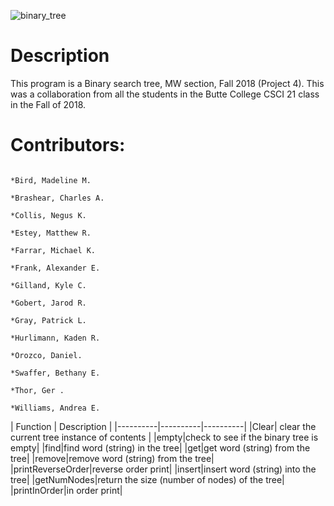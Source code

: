 ![binary_tree](https://user-images.githubusercontent.com/35749270/49766263-9b3d3900-fc89-11e8-875a-235ed7454a12.png)

# Description
This program is a Binary search tree, MW section, Fall 2018 (Project 4). This was a collaboration from all the students in the Butte College CSCI 21 class in the Fall of 2018.

# Contributors:
```*Billheimer, Kyle M. 

*Bird, Madeline M.  

*Brashear, Charles A.  

*Collis, Negus K.  

*Estey, Matthew R.  

*Farrar, Michael K.  

*Frank, Alexander E.  

*Gilland, Kyle C.  

*Gobert, Jarod R.  

*Gray, Patrick L.  

*Hurlimann, Kaden R.  

*Orozco, Daniel.  

*Swaffer, Bethany E.  

*Thor, Ger . 

*Williams, Andrea E.
 ```
 
 
 
 | Function | Description |
|----------|----------|----------|
|Clear| clear the current tree instance of contents | 
|empty|check to see if the binary tree is empty| 
|find|find word (string) in the tree| 
|get|get word (string) from the tree| 
|remove|remove word (string) from the tree| 
 |printReverseOrder|reverse order print| 
 |insert|insert word (string) into the tree| 
 |getNumNodes|return the size (number of nodes) of the tree| 
 |printInOrder|in order print| 


